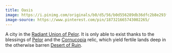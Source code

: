 ```yaml
---
title: Oasis
image: https://i.pinimg.com/originals/b0/d5/56/b0d556289db36dfc2b8e293fc9ec443b.jpg
image-source: https://www.pinterest.com/pin/187321665743002265/
---
```


A city in the [Radiant Union of Pelor](rup). It is only able to exist thanks to the blessings of [Pelor](../dossiers/pelor) and the [Cornucopia](../relics/cornucopia) relic, which yield fertile lands deep in the otherwise barren [Desert of Ruin](desert).
